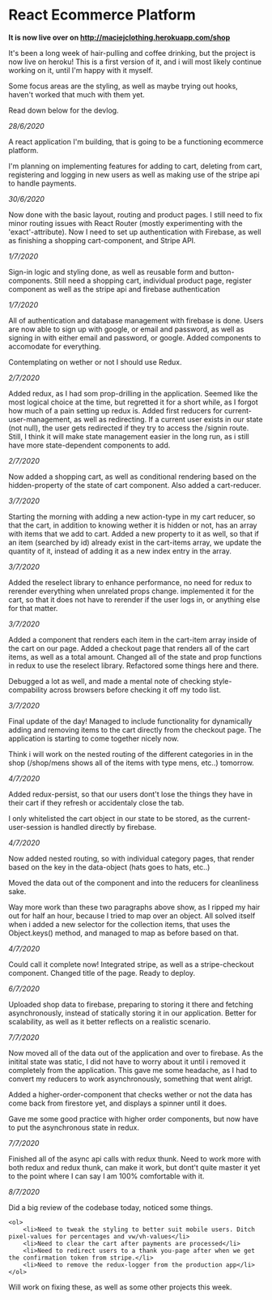 <h1>React Ecommerce Platform</h1>

<b>It is now live over on http://maciejclothing.herokuapp.com/shop</b>

It's been a long week of hair-pulling and coffee drinking, but the project is now live on heroku! This is a first version of it, and i will most likely continue working on it, until I'm happy with it myself. 

Some focus areas are the styling, as well as maybe trying out hooks, haven't worked that much with them yet.

Read down below for the devlog.


<i>28/6/2020</i>

A react application I'm building, that is going to be a functioning ecommerce platform.

I'm planning on implementing features for adding to cart, deleting from cart, registering and logging in new users as well as making use of the stripe api to handle payments.

<i>30/6/2020</i>

Now done with the basic layout, routing and product pages. I still need to fix minor routing issues with React Router (mostly experimenting with the 'exact'-attribute). Now I need to set up authentication with Firebase, as well as finishing a shopping cart-component, and Stripe API.


<i>1/7/2020</i>

Sign-in logic and styling done, as well as reusable form and button-components. Still need a shopping cart, individual product page, register component as well as the stripe api and firebase authentication

<i>1/7/2020</i>

All of authentication and database management with firebase is done. Users are now able to sign up with google, or email and password, as well as signing in with either email and password, or google. Added components to accomodate for everything. 

Contemplating on wether or not I should use Redux.

<i>2/7/2020</i>

Added redux, as I had som prop-drilling in the application. Seemed like the most logical choice at the time, but regretted it for a short while, as I forgot how much of a pain setting up redux is. Added first reducers for current-user-management, as well as redirecting. If a current user exists in our state (not null), the user gets redirected if they try to access the /signin route. Still, I think it will make state management easier in the long run, as i still have more state-dependent components to add. 

<i>2/7/2020</i>

Now added a shopping cart, as well as conditional rendering based on the hidden-property of the state of cart component. Also added a cart-reducer.

<i>3/7/2020</i>

Starting the morning with adding a new action-type in my cart reducer, so that the cart, in addition to knowing wether it is hidden or not, has an array with items that we add to cart. Added a new property to it as well, so that if an item (searched by id) already exist in the cart-items array, we update the quantity of it, instead of adding it as a new index entry in the array.


<i>3/7/2020</i>

Added the reselect library to enhance performance, no need for redux to rerender everything when unrelated props change. implemented it for the cart, so that it does not have to rerender if the user logs in, or anything else for that matter. 

<i>3/7/2020</i>

Added a component that renders each item in the cart-item array inside of the cart on our page. Added a checkout page that renders all of the cart items, as well as a total amount. Changed all of the state and prop functions in redux to use the reselect library. Refactored some things here and there. 

Debugged a lot as well, and made a mental note of checking style-compability across browsers before checking it off my todo list. 


<i>3/7/2020</i>

Final update of the day! Managed to include functionality for dynamically adding and removing items to the cart directly from the checkout page. The application is starting to come together nicely now. 

Think i will work on the nested routing of the different categories in in the shop (/shop/mens shows all of the items with type mens, etc..) tomorrow.

<i>4/7/2020</i>

Added redux-persist, so that our users dont't lose the things they have in their cart if they refresh or accidentaly close the tab. 

I only whitelisted the cart object in our state to be stored, as the current-user-session is handled directly by firebase. 


<i>4/7/2020</i>

Now added nested routing, so with individual category pages, that render based on the key in the data-object (hats goes to hats, etc..)

Moved the data out of the component and into the reducers for cleanliness sake. 

Way more work than these two paragraphs above show, as I ripped my hair out for half an hour, because I tried to map over an object. All solved itself when i added a new selector for the collection items, that uses the Object.keys() method, and managed to map as before based on that.


<i>4/7/2020</i>

Could call it complete now! Integrated stripe, as well as a stripe-checkout component. Changed title of the page. Ready to deploy.

<i>6/7/2020</i>

Uploaded shop data to firebase, preparing to storing it there and fetching asynchronously, instead of statically storing it in our application. Better for scalability, as well as it better reflects on a realistic scenario. 

<i>7/7/2020</i>

Now moved all of the data out of the application and over to firebase. As the initital state was static, I did not have to worry about it until i removed it completely from the application. This gave me some headache, as I  had to convert my reducers to work asynchronously, something that went alrigt. 

Added a higher-order-component that checks wether or not the data has come back from firestore yet, and displays a spinner until it does. 

Gave me some good practice with higher order components, but now have to put the asynchronous state in redux. 

<i>7/7/2020</i>

Finished all of the async api calls with redux thunk.  Need to work more with both redux and redux thunk, can make it work, but dont't quite master it yet to the point where I can say I am 100% comfortable with it. 


<i>8/7/2020</i>

Did a big review of the codebase today, noticed some things. 

    <ol>
        <li>Need to tweak the styling to better suit mobile users. Ditch pixel-values for percentages and vw/vh-values</li>
        <li>Need to clear the cart after payments are processed</li>
        <li>Need to redirect users to a thank you-page after when we get the confirmation token from stripe.</li>
        <li>Need to remove the redux-logger from the production app</li>
    </ol>

Will work on fixing these, as well as some other projects this week. 
